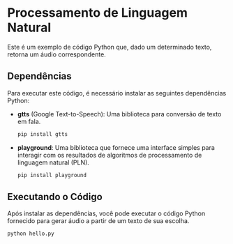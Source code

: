 # Processamento de Linguagem Natural

Este é um exemplo de código Python que, dado um determinado texto, retorna um áudio correspondente.

## Dependências

Para executar este código, é necessário instalar as seguintes dependências Python:

- **gtts** (Google Text-to-Speech): Uma biblioteca para conversão de texto em fala.

    ```bash
    pip install gtts
    ```

- **playground**: Uma biblioteca que fornece uma interface simples para interagir com os resultados de algoritmos de processamento de linguagem natural (PLN).

    ```bash
    pip install playground
    ```

## Executando o Código

Após instalar as dependências, você pode executar o código Python fornecido para gerar áudio a partir de um texto de sua escolha.

```python
python hello.py
```
